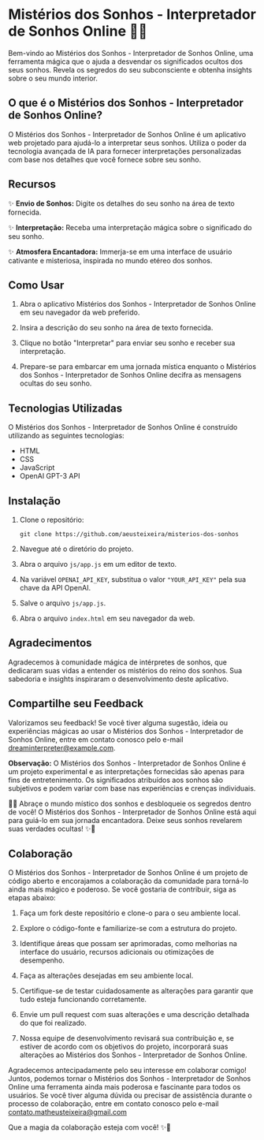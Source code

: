 # Mistérios dos Sonhos - Interpretador de Sonhos Online 🌙✨

Bem-vindo ao Mistérios dos Sonhos - Interpretador de Sonhos Online, uma ferramenta mágica que o ajuda a desvendar os significados ocultos dos seus sonhos. Revela os segredos do seu subconsciente e obtenha insights sobre o seu mundo interior.

## O que é o Mistérios dos Sonhos - Interpretador de Sonhos Online?

O Mistérios dos Sonhos - Interpretador de Sonhos Online é um aplicativo web projetado para ajudá-lo a interpretar seus sonhos. Utiliza o poder da tecnologia avançada de IA para fornecer interpretações personalizadas com base nos detalhes que você fornece sobre seu sonho.

## Recursos

✨ **Envio de Sonhos:** Digite os detalhes do seu sonho na área de texto fornecida.

✨ **Interpretação:** Receba uma interpretação mágica sobre o significado do seu sonho.

✨ **Atmosfera Encantadora:** Immerja-se em uma interface de usuário cativante e misteriosa, inspirada no mundo etéreo dos sonhos.

## Como Usar

1. Abra o aplicativo Mistérios dos Sonhos - Interpretador de Sonhos Online em seu navegador da web preferido.

2. Insira a descrição do seu sonho na área de texto fornecida.

3. Clique no botão "Interpretar" para enviar seu sonho e receber sua interpretação.

4. Prepare-se para embarcar em uma jornada mística enquanto o Mistérios dos Sonhos - Interpretador de Sonhos Online decifra as mensagens ocultas do seu sonho.

## Tecnologias Utilizadas

O Mistérios dos Sonhos - Interpretador de Sonhos Online é construído utilizando as seguintes tecnologias:

- HTML
- CSS
- JavaScript
- OpenAI GPT-3 API

## Instalação

1. Clone o repositório:

   ```
   git clone https://github.com/aeusteixeira/misterios-dos-sonhos
   ```

2. Navegue até o diretório do projeto.

3. Abra o arquivo `js/app.js` em um editor de texto.

4. Na variável `OPENAI_API_KEY`, substitua o valor `"YOUR_API_KEY"` pela sua chave da API OpenAI.

5. Salve o arquivo `js/app.js`.

6. Abra o arquivo `index.html` em seu navegador da web.

## Agradecimentos

Agradecemos à comunidade mágica de intérpretes de sonhos, que dedicaram suas vidas a entender os mistérios do reino dos sonhos. Sua sabedoria e insights inspiraram o desenvolvimento deste aplicativo.

## Compartilhe seu Feedback

Valorizamos seu feedback! Se você tiver alguma sugestão, ideia ou experiências mágicas ao usar o Mistérios dos Sonhos - Interpretador de Sonhos Online, entre em contato conosco pelo e-mail dreaminterpreter@example.com.

**Observação:** O Mistérios dos Sonhos - Interpretador de Sonhos Online é um projeto experimental e as interpretações fornecidas são apenas para fins de entretenimento. Os significados atribuídos aos sonhos são subjetivos e podem variar com base nas experiências e crenças individuais.

🌙✨ Abraçe o mundo místico dos sonhos e desbloqueie os segredos dentro de você! O Mistérios dos Sonhos - Interpretador de Sonhos Online está aqui para guiá-lo em sua jornada encantadora. Deixe seus sonhos revelarem suas verdades ocultas! ✨🌙

## Colaboração

O Mistérios dos Sonhos - Interpretador de Sonhos Online é um projeto de código aberto e encorajamos a colaboração da comunidade para torná-lo ainda mais mágico e poderoso. Se você gostaria de contribuir, siga as etapas abaixo:

1. Faça um fork deste repositório e clone-o para o seu ambiente local.

2. Explore o código-fonte e familiarize-se com a estrutura do projeto.

3. Identifique áreas que possam ser aprimoradas, como melhorias na interface do usuário, recursos adicionais ou otimizações de desempenho.

4. Faça as alterações desejadas em seu ambiente local.

5. Certifique-se de testar cuidadosamente as alterações para garantir que tudo esteja funcionando corretamente.

6. Envie um pull request com suas alterações e uma descrição detalhada do que foi realizado.

7. Nossa equipe de desenvolvimento revisará sua contribuição e, se estiver de acordo com os objetivos do projeto, incorporará suas alterações ao Mistérios dos Sonhos - Interpretador de Sonhos Online.

Agradecemos antecipadamente pelo seu interesse em colaborar comigo! Juntos, podemos tornar o Mistérios dos Sonhos - Interpretador de Sonhos Online uma ferramenta ainda mais poderosa e fascinante para todos os usuários. Se você tiver alguma dúvida ou precisar de assistência durante o processo de colaboração, entre em contato conosco pelo e-mail contato.matheusteixeira@gmail.com

Que a magia da colaboração esteja com você! ✨🌟